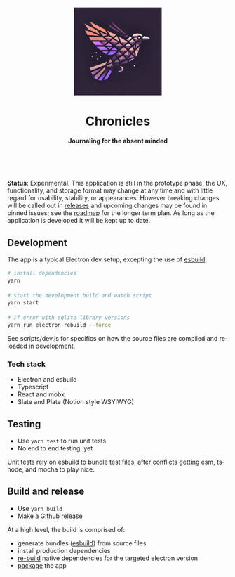#

<div align="center">
    <img src="icons/src/input_icon.png" width="200" height="200">
  <h1>Chronicles</h1>
  <p>
    <b>Journaling for the absent minded</b>
  </p>
  <br>
  <br>
  <br>
</div>

**Status**: Experimental. This application is still in the prototype phase, the UX, functionality, and storage format may change at any time and with little regard for usability, stability, or appearances. However breaking changes will be called out in [releases](https://github.com/cloverich/chronicles/releases) and upcoming changes may be found in pinned issues; see the [roadmap](https://github.com/cloverich/chronicles/issues/160) for the longer term plan. As long as the application is developed it will be kept up to date.

## Development

The app is a typical Electron dev setup, excepting the use of [esbuild][1].

```bash
# install dependencies
yarn

# start the development build and watch script
yarn start

# If error with sqlite library versions
yarn run electron-rebuild --force
```

See scripts/dev.js for specifics on how the source files are compiled and re-loaded in development.

### Tech stack

- Electron and esbuild
- Typescript
- React and mobx
- Slate and Plate (Notion style WSYIWYG)

## Testing

- Use `yarn test` to run unit tests
- No end to end testing, yet

Unit tests rely on esbuild to bundle test files, after conflicts getting esm, ts-node, and mocha to play nice.

## Build and release

- Use `yarn build`
- Make a Github release

At a high level, the build is comprised of:

- generate bundles ([esbuild][1]) from source files
- install production dependencies
- [re-build][2] native dependencies for the targeted electron version
- [package][3] the app

[1]: https://esbuild.github.io
[2]: https://github.com/electron/electron-rebuild
[3]: https://github.com/electron/electron-packager
[incr-notes]: https://thesephist.com/posts/inc/
